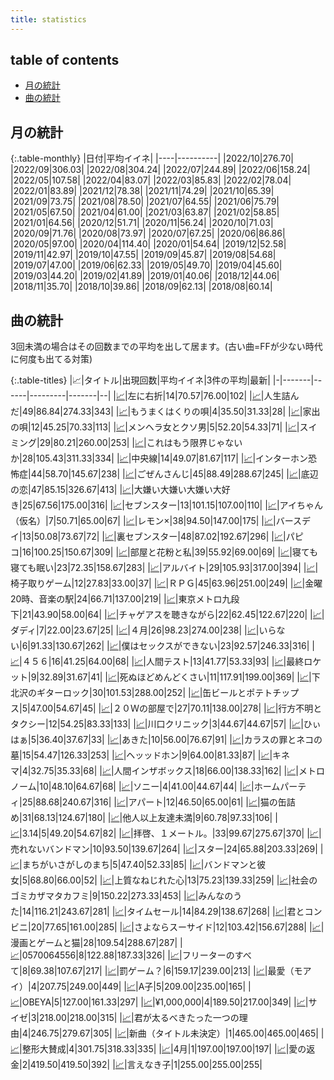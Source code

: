 ```yaml
---
title: statistics
---
```


## table of contents

- [月の統計](#月の統計)
- [曲の統計](#曲の統計)

## 月の統計

{:.table-monthly}
|日付|平均イイネ|
|----|----------|
|2022/10|276.70|
|2022/09|306.03|
|2022/08|304.24|
|2022/07|244.89|
|2022/06|158.24|
|2022/05|107.58|
|2022/04|83.07|
|2022/03|85.83|
|2022/02|78.04|
|2022/01|83.89|
|2021/12|78.38|
|2021/11|74.29|
|2021/10|65.39|
|2021/09|73.75|
|2021/08|78.50|
|2021/07|64.55|
|2021/06|75.79|
|2021/05|67.50|
|2021/04|61.00|
|2021/03|63.87|
|2021/02|58.85|
|2021/01|64.56|
|2020/12|51.71|
|2020/11|56.24|
|2020/10|71.03|
|2020/09|71.76|
|2020/08|73.97|
|2020/07|67.25|
|2020/06|86.86|
|2020/05|97.00|
|2020/04|114.40|
|2020/01|54.64|
|2019/12|52.58|
|2019/11|42.97|
|2019/10|47.55|
|2019/09|45.87|
|2019/08|54.68|
|2019/07|47.00|
|2019/06|62.33|
|2019/05|49.70|
|2019/04|45.60|
|2019/03|44.20|
|2019/02|41.89|
|2019/01|40.06|
|2018/12|44.06|
|2018/11|35.70|
|2018/10|39.86|
|2018/09|62.13|
|2018/08|60.14|


## 曲の統計

3回未満の場合はその回数までの平均を出して居ます。(古い曲=FFが少ない時代に何度も出てる対策)

{:.table-titles}
|📈|タイトル|出現回数|平均イイネ|3件の平均|最新|
|-|-------|------|---------|-------|--|
|<a href="/stat_1220319068.html">📈</a>|左に右折|14|70.57|76.00|102|
|<a href="/stat_3973810081.html">📈</a>|人生詰んだ|49|86.84|274.33|343|
|<a href="/stat_383919761.html">📈</a>|もうまくはくりの唄|4|35.50|31.33|28|
|<a href="/stat_3345548410.html">📈</a>|家出の唄|12|45.25|70.33|113|
|<a href="/stat_1134299308.html">📈</a>|メンヘラ女とクソ男|5|52.20|54.33|71|
|<a href="/stat_4279738064.html">📈</a>|スイミング|29|80.21|260.00|253|
|<a href="/stat_1305098187.html">📈</a>|これはもう限界じゃないか|28|105.43|311.33|334|
|<a href="/stat_3688227492.html">📈</a>|中央線|14|49.07|81.67|117|
|<a href="/stat_3706647313.html">📈</a>|インターホン恐怖症|44|58.70|145.67|238|
|<a href="/stat_2193121143.html">📈</a>|ごぜんさんじ|45|88.49|288.67|245|
|<a href="/stat_3014517053.html">📈</a>|底辺の恋|47|85.15|326.67|413|
|<a href="/stat_2320889407.html">📈</a>|大嫌い大嫌い大嫌い大好き|25|67.56|175.00|316|
|<a href="/stat_2136384753.html">📈</a>|セブンスター|13|101.15|107.00|110|
|<a href="/stat_3845995641.html">📈</a>|アイちゃん（仮名）|7|50.71|65.00|67|
|<a href="/stat_3820729153.html">📈</a>|レモン×|38|94.50|147.00|175|
|<a href="/stat_2790299604.html">📈</a>|バースデイ|13|50.08|73.67|72|
|<a href="/stat_705380792.html">📈</a>|裏セブンスター|48|87.02|192.67|296|
|<a href="/stat_3581212074.html">📈</a>|パピコ|16|100.25|150.67|309|
|<a href="/stat_283491885.html">📈</a>|部屋と花粉と私|39|55.92|69.00|69|
|<a href="/stat_3282501719.html">📈</a>|寝ても寝ても眠い|23|72.35|158.67|283|
|<a href="/stat_2879634500.html">📈</a>|アルバイト|29|105.93|317.00|394|
|<a href="/stat_2862129283.html">📈</a>|椅子取りゲーム|12|27.83|33.00|37|
|<a href="/stat_3089007951.html">📈</a>|ＲＰＧ|45|63.96|251.00|249|
|<a href="/stat_3497313489.html">📈</a>|金曜20時、音楽の駅|24|66.71|137.00|219|
|<a href="/stat_1891603274.html">📈</a>|東京メトロ九段下|21|43.90|58.00|64|
|<a href="/stat_1109020806.html">📈</a>|チャゲアスを聴きながら|22|62.45|122.67|220|
|<a href="/stat_1271302853.html">📈</a>|ダディ|7|22.00|23.67|25|
|<a href="/stat_574486788.html">📈</a>|４月|26|98.23|274.00|238|
|<a href="/stat_1327320414.html">📈</a>|いらない|6|91.33|130.67|262|
|<a href="/stat_2746425008.html">📈</a>|僕はセックスができない|23|92.57|246.33|316|
|<a href="/stat_3527530207.html">📈</a>|４５６|16|41.25|64.00|68|
|<a href="/stat_2934372601.html">📈</a>|人間テスト|13|41.77|53.33|93|
|<a href="/stat_1735199150.html">📈</a>|最終ロケット|9|32.89|31.67|41|
|<a href="/stat_2201479478.html">📈</a>|死ぬほどめんどくさい|11|117.91|199.00|369|
|<a href="/stat_3669782485.html">📈</a>|下北沢のギターロック|30|101.53|288.00|252|
|<a href="/stat_2319071959.html">📈</a>|缶ビールとポテトチップス|5|47.00|54.67|45|
|<a href="/stat_3785051628.html">📈</a>|２０Ｗの部屋で|27|70.11|138.00|278|
|<a href="/stat_2892118558.html">📈</a>|行方不明とタクシー|12|54.25|83.33|133|
|<a href="/stat_3989244522.html">📈</a>|川口クリニック|3|44.67|44.67|57|
|<a href="/stat_1203495729.html">📈</a>|ひぃはぁ|5|36.40|37.67|33|
|<a href="/stat_2403533009.html">📈</a>|あきた|10|56.00|76.67|91|
|<a href="/stat_1115694639.html">📈</a>|カラスの罪とネコの墓|15|54.47|126.33|253|
|<a href="/stat_3785006664.html">📈</a>|ヘッッドホン|9|64.00|81.33|87|
|<a href="/stat_130567987.html">📈</a>|キネマ|4|32.75|35.33|68|
|<a href="/stat_2424681378.html">📈</a>|人間インザボックス|18|66.00|138.33|162|
|<a href="/stat_123253090.html">📈</a>|メトロノーム|10|48.10|64.67|68|
|<a href="/stat_2417872325.html">📈</a>|ソニー|4|41.00|44.67|44|
|<a href="/stat_3097031665.html">📈</a>|ホームパーティ|25|88.68|240.67|316|
|<a href="/stat_940965749.html">📈</a>|アパート|12|46.50|65.00|61|
|<a href="/stat_496127818.html">📈</a>|猫の缶詰め|31|68.13|124.67|180|
|<a href="/stat_811448184.html">📈</a>|他人以上友達未満|9|60.78|97.33|106|
|<a href="/stat_383783102.html">📈</a>|3.14|5|49.20|54.67|82|
|<a href="/stat_3042963501.html">📈</a>|拝啓、１メートル。|33|99.67|275.67|370|
|<a href="/stat_1318257667.html">📈</a>|売れないバンドマン|10|93.50|139.67|264|
|<a href="/stat_645640080.html">📈</a>|スター|24|65.88|203.33|269|
|<a href="/stat_3969547926.html">📈</a>|まちがいさがしのまち|5|47.40|52.33|85|
|<a href="/stat_1532885310.html">📈</a>|バンドマンと彼女|5|68.80|66.00|52|
|<a href="/stat_905736344.html">📈</a>|上質なねじれた心|13|75.23|139.33|259|
|<a href="/stat_381040520.html">📈</a>|社会のゴミカザマタカフミ|9|150.22|273.33|453|
|<a href="/stat_2368637404.html">📈</a>|みんなのうた|14|116.21|243.67|281|
|<a href="/stat_2790095167.html">📈</a>|タイムセール|14|84.29|138.67|268|
|<a href="/stat_2145670056.html">📈</a>|君とコンビニ|20|77.65|161.00|285|
|<a href="/stat_2401650218.html">📈</a>|さよならスーサイド|12|103.42|156.67|288|
|<a href="/stat_492620309.html">📈</a>|漫画とゲームと猫|28|109.54|288.67|287|
|<a href="/stat_3536700876.html">📈</a>|0570064556|8|122.88|187.33|326|
|<a href="/stat_1085837939.html">📈</a>|フリーターのすべて|8|69.38|107.67|217|
|<a href="/stat_2063332486.html">📈</a>|罰ゲーム？|6|159.17|239.00|213|
|<a href="/stat_3011767184.html">📈</a>|最愛（モアイ）|4|207.75|249.00|449|
|<a href="/stat_1180935151.html">📈</a>|A子|5|209.00|235.00|165|
|<a href="/stat_829386755.html">📈</a>|OBEYA|5|127.00|161.33|297|
|<a href="/stat_1888006000.html">📈</a>|¥1,000,000|4|189.50|217.00|349|
|<a href="/stat_2144871483.html">📈</a>|サイゼ|3|218.00|218.00|315|
|<a href="/stat_3663218867.html">📈</a>|君が太るべきたった一つの理由|4|246.75|279.67|305|
|<a href="/stat_2230208899.html">📈</a>|新曲（タイトル未決定）|1|465.00|465.00|465|
|<a href="/stat_2742911033.html">📈</a>|整形大賛成|4|301.75|318.33|335|
|<a href="/stat_3455439612.html">📈</a>|4月|1|197.00|197.00|197|
|<a href="/stat_2800481173.html">📈</a>|愛の返金|2|419.50|419.50|392|
|<a href="/stat_2372586904.html">📈</a>|言えなき子|1|255.00|255.00|255|

<script src="https://cdnjs.cloudflare.com/ajax/libs/jquery/3.6.1/jquery.min.js" integrity="sha512-aVKKRRi/Q/YV+4mjoKBsE4x3H+BkegoM/em46NNlCqNTmUYADjBbeNefNxYV7giUp0VxICtqdrbqU7iVaeZNXA==" crossorigin="anonymous" referrerpolicy="no-referrer"></script>
<script src="https://cdnjs.cloudflare.com/ajax/libs/jquery.tablesorter/2.31.3/js/jquery.tablesorter.min.js" integrity="sha512-qzgd5cYSZcosqpzpn7zF2ZId8f/8CHmFKZ8j7mU4OUXTNRd5g+ZHBPsgKEwoqxCtdQvExE5LprwwPAgoicguNg==" crossorigin="anonymous" referrerpolicy="no-referrer"></script>
<link rel="stylesheet" href="https://cdnjs.cloudflare.com/ajax/libs/jquery.tablesorter/2.31.3/css/theme.default.min.css" integrity="sha512-wghhOJkjQX0Lh3NSWvNKeZ0ZpNn+SPVXX1Qyc9OCaogADktxrBiBdKGDoqVUOyhStvMBmJQ8ZdMHiR3wuEq8+w==" crossorigin="anonymous" referrerpolicy="no-referrer" />
<script>
$(function() {
    $(".table-titles").tablesorter();
});
</script>
